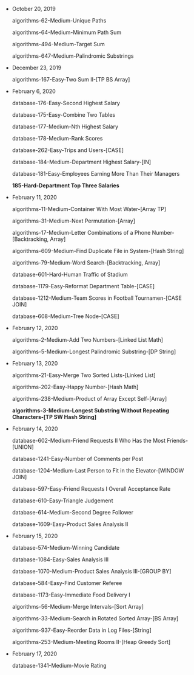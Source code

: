 - October 20, 2019

  algorithms-62-Medium-Unique Paths

  algorithms-64-Medium-Minimum Path Sum

  algorithms-494-Medium-Target Sum

  algorithms-647-Medium-Palindromic Substrings

- December 23, 2019

  algorithms-167-Easy-Two Sum II-[TP BS Array]
  
- February 6, 2020

  database-176-Easy-Second Highest Salary

  database-175-Easy-Combine Two Tables

  database-177-Medium-Nth Highest Salary

  database-178-Medium-Rank Scores

  database-262-Easy-Trips and Users-[CASE]

  database-184-Medium-Department Highest Salary-[IN]

  database-181-Easy-Employees Earning More Than Their Managers

  **185-Hard-Department Top Three Salaries**

- February 11, 2020

  algorithms-11-Medium-Container With Most Water-[Array TP]

  algorithms-31-Medium-Next Permutation-[Array]

  algorithms-17-Medium-Letter Combinations of a Phone Number-[Backtracking, Array]

  algorithms-609-Medium-Find Duplicate File in System-[Hash String]

  algorithms-79-Medium-Word Search-[Backtracking, Array]

  database-601-Hard-Human Traffic of Stadium    

  database-1179-Easy-Reformat Department Table-[CASE]    

  database-1212-Medium-Team Scores in Football Tournamen-[CASE JOIN]

  database-608-Medium-Tree Node-[CASE]

- February 12, 2020

  algorithms-2-Medium-Add Two Numbers-[Linked List Math]

  algorithms-5-Medium-Longest Palindromic Substring-[DP String]

- February 13, 2020

  algorithms-21-Easy-Merge Two Sorted Lists-[Linked List]

  algorithms-202-Easy-Happy Number-[Hash Math]

  algorithms-238-Medium-Product of Array Except Self-[Array]

  **algorithms-3-Medium-Longest Substring Without Repeating Characters-[TP SW Hash String]**

- February 14, 2020

  database-602-Medium-Friend Requests II Who Has the Most Friends-[UNION]

  database-1241-Easy-Number of Comments per Post

  database-1204-Medium-Last Person to Fit in the Elevator-[WINDOW JOIN]

  database-597-Easy-Friend Requests I Overall Acceptance Rate

  database-610-Easy-Triangle Judgement

  database-614-Medium-Second Degree Follower

  database-1609-Easy-Product Sales Analysis II

- February 15, 2020
  
  database-574-Medium-Winning Candidate

  database-1084-Easy-Sales Analysis III

  database-1070-Medium-Product Sales Analysis III-[GROUP BY]

  database-584-Easy-Find Customer Referee
  
  database-1173-Easy-Immediate Food Delivery I

  algorithms-56-Medium-Merge Intervals-[Sort Array]

  algorithms-33-Medium-Search in Rotated Sorted Array-[BS Array]

  algorithms-937-Easy-Reorder Data in Log Files-[String]

  algorithms-253-Medium-Meeting Rooms II-[Heap Greedy Sort]

- February 17, 2020

  database-1341-Medium-Movie Rating
